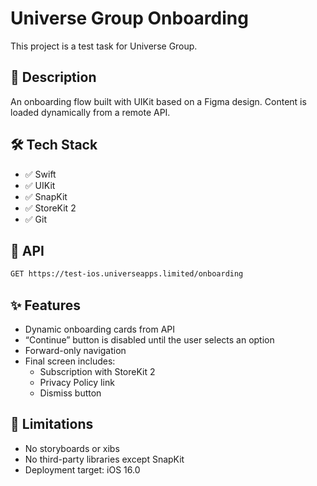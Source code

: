 # Universe Group Onboarding

This project is a test task for Universe Group.

## 📲 Description

An onboarding flow built with UIKit based on a Figma design. Content is loaded dynamically from a remote API.

## 🛠 Tech Stack

- ✅ Swift
- ✅ UIKit
- ✅ SnapKit
- ✅ StoreKit 2
- ✅ Git

## 🔗 API

```bash
GET https://test-ios.universeapps.limited/onboarding
```

## ✨ Features

- Dynamic onboarding cards from API
- “Continue” button is disabled until the user selects an option
- Forward-only navigation
- Final screen includes:
  - Subscription with StoreKit 2
  - Privacy Policy link
  - Dismiss button

## 🚫 Limitations

- No storyboards or xibs
- No third-party libraries except SnapKit
- Deployment target: iOS 16.0
